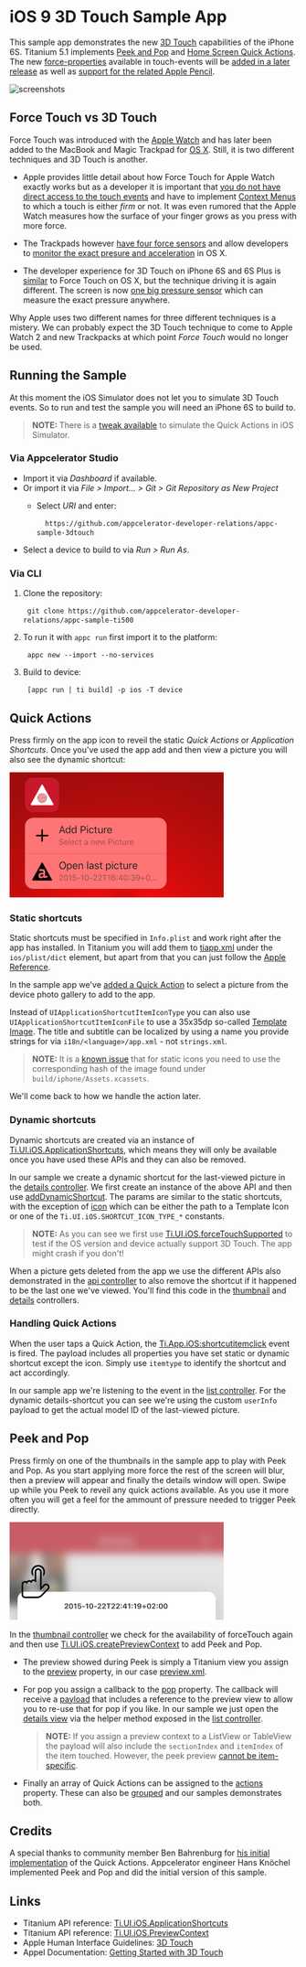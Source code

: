 # iOS 9 3D Touch Sample App

This sample app demonstrates the new [3D Touch](http://www.apple.com/iphone-6s/3d-touch/) capabilities of the iPhone 6S. Titanium 5.1 implements [Peek and Pop](https://developer.apple.com/library/ios/documentation/UserExperience/Conceptual/MobileHIG/3DTouch.html#//apple_ref/doc/uid/TP40006556-CH71-SW1) and [Home Screen Quick Actions](https://developer.apple.com/library/ios/documentation/UserExperience/Conceptual/MobileHIG/3DTouch.html#//apple_ref/doc/uid/TP40006556-CH71-SW1). The new [force-properties](https://developer.apple.com/library/ios/documentation/UIKit/Reference/UITouch_Class/index.html#//apple_ref/occ/instp/UITouch/force) available in touch-events will be [added in a later release](https://jira.appcelerator.org/browse/TIMOB-19492) as well as [support for the related Apple Pencil](https://jira.appcelerator.org/browse/TIMOB-19667).

![screenshots](docs/screencast.gif)

## Force Touch vs 3D Touch
Force Touch was introduced with the [Apple Watch](https://developer.apple.com/watch/human-interface-guidelines/#force-touch) and has later been added to the MacBook and Magic Trackpad for [OS X](https://developer.apple.com/osx/force-touch/). Still, it is two different techniques and 3D Touch is another.

* Apple provides little detail about how Force Touch for Apple Watch exactly works but as a developer it is important that [you do not have direct access to the touch events](https://forums.developer.apple.com/message/5723#5723) and have to implement [Context Menus](https://developer.apple.com/library/ios/documentation/General/Conceptual/WatchKitProgrammingGuide/Menus.html) to which a touch is either *firm* or not. It was even rumored that the Apple Watch measures how the surface of your finger grows as you press with more force.

* The Trackpads however [have four force sensors](http://www.apple.com/macbook/design/) and allow developers to [monitor the exact presure and acceleration](https://developer.apple.com/osx/force-touch/) in OS X.

* The developer experience for 3D Touch on iPhone 6S and 6S Plus is [similar](https://developer.apple.com/ios/3d-touch/) to Force Touch on OS X, but the technique driving it is again different. The screen is now [one big pressure sensor](http://www.apple.com/iphone-6s/3d-touch/) which can measure the exact pressure anywhere.

Why Apple uses two different names for three different techniques is a mistery. We can probably expect the 3D Touch technique to come to Apple Watch 2 and new Trackpacks at which point *Force Touch* would no longer be used.

## Running the Sample
At this moment the iOS Simulator does not let you to simulate 3D Touch events. So to run and test the sample you will need an iPhone 6S to build to.

> **NOTE:** There is a [tweak available](https://github.com/DeskConnect/SBShortcutMenuSimulator) to simulate the Quick Actions in iOS Simulator.

### Via Appcelerator Studio

* Import it via *Dashboard* if available.
* Or import it via *File > Import... > Git > Git Repository as New Project*
	* Select *URI* and enter:

			https://github.com/appcelerator-developer-relations/appc-sample-3dtouch

* Select a device to build to via *Run > Run As*.

### Via CLI

1. Clone the repository:

		git clone https://github.com/appcelerator-developer-relations/appc-sample-ti500

2. To run it with `appc run` first import it to the platform:

		appc new --import --no-services

3. Build to device:

		[appc run | ti build] -p ios -T device

## Quick Actions

Press firmly on the app icon to reveil the static *Quick Actions* or *Application Shortcuts*. Once you've used the app add and then view a picture you will also see the dynamic shortcut:

![shortcuts](docs/shortcuts.png)

### Static shortcuts

Static shortcuts must be specified in `Info.plist` and work right after the app has installed. In Titanium you will add them to [tiapp.xml](tiapp.xml#L20) under the `ios/plist/dict` element, but apart from that you can just follow the [Apple Reference](https://developer.apple.com/library/ios/documentation/General/Reference/InfoPlistKeyReference/Articles/iPhoneOSKeys.html#//apple_ref/doc/uid/TP40009252-SW36).

In the sample app we've [added a Quick Action](tiapp.xml#L20) to select a picture from the device photo gallery to add to the app.

Instead of `UIApplicationShortcutItemIconType` you can also use `UIApplicationShortcutItemIconFile` to use a 35x35dp so-called [Template Image](https://developer.apple.com/library/ios/documentation/UserExperience/Conceptual/MobileHIG/BarIcons.html#//apple_ref/doc/uid/TP40006556-CH21-SW1). The title and subtitle can be localized by using a name you provide strings for via `i18n/<language>/app.xml` - not `strings.xml`.

> **NOTE:** It is a [known issue](https://jira.appcelerator.org/browse/CLI-845) that for static icons you need to use the corresponding hash of the image found under `build/iphone/Assets.xcassets`.

We'll come back to how we handle the action later.

### Dynamic shortcuts

Dynamic shortcuts are created via an instance of [Ti.UI.iOS.ApplicationShortcuts](https://docs.appcelerator.com/platform/latest/#!/api/Titanium.UI.iOS.ApplicationShortcuts), which means they will only be available once you have used these APIs and they can also be removed.

In our sample we create a dynamic shortcut for the last-viewed picture in the [details controller](app/controllers/details.js#L11). We first create an instance of the above API and then use [addDynamicShortcut](https://docs.appcelerator.com/platform/latest/#!/api/Titanium.UI.iOS.ApplicationShortcuts-method-addDynamicShortcut). The params are similar to the static shortcuts, with the exception of [icon](https://docs.appcelerator.com/platform/latest/#!/api/ShortcutParams-property-icon) which can be either the path to a Template Icon or one of the `Ti.UI.iOS.SHORTCUT_ICON_TYPE_*` constants.

> **NOTE:** As you can see we first use [Ti.UI.iOS.forceTouchSupported](https://docs.appcelerator.com/platform/latest/#!/api/Titanium.UI.iOS-property-forceTouchSupported) to test if the OS version and device actually support 3D Touch. The app might crash if you don't!

When a picture gets deleted from the app we use the different APIs also demonstrated in the [api controller](app/controllers/api.js) to also remove the shortcut if it happened to be the last one we've viewed. You'll find this code in the [thumbnail](app/controllers/thumbnail.js#L65) and [details](app/controllers/details.js#L61) controllers.

### Handling Quick Actions
When the user taps a Quick Action, the [Ti.App.iOS:shortcutitemclick](https://docs.appcelerator.com/platform/latest/#!/api/Titanium.App.iOS-event-shortcutitemclick) event is fired. The payload includes all properties you have set static or dynamic shortcut except the icon. Simply use `itemtype` to identify the shortcut and act accordingly.

In our sample app we're listening to the event in the [list controller](app/controllers/list.js#L33). For the dynamic details-shortcut you can see we're using the custom `userInfo` payload to get the actual model ID of the last-viewed picture.

## Peek and Pop
Press firmly on one of the thumbnails in the sample app to play with Peek and Pop. As you start applying more force the rest of the screen will blur, then a preview will appear and finally the details window will open. Swipe up while you Peek to reveil any quick actions available. As you use it more often you will get a feel for the ammount of pressure needed to trigger Peek directly.

![preview](docs/preview.png)

In the [thumbnail controller](app/controllers/thumbnail.js) we check for the availability of forceTouch again and then use [Ti.UI.iOS.createPreviewContext](https://docs.appcelerator.com/platform/latest/#!/api/Titanium.UI.iOS-method-createPreviewContext) to add Peek and Pop.

* The preview showed during Peek is simply a Titanium view you assign to the [preview](https://docs.appcelerator.com/platform/latest/#!/api/Titanium.UI.iOS.PreviewContext-property-preview) property, in our case [preview.xml](app/controllers/preview.xml).

* For pop you assign a callback to the [pop](https://docs.appcelerator.com/platform/latest/#!/api/Titanium.UI.iOS.PreviewContext-property-pop) property. The callback will receive a [payload](https://docs.appcelerator.com/platform/latest/#!/api/PreviewPopResponse) that includes a reference to the preview view to allow you to re-use that for pop if you like. In our sample we just open the [details view](app/views/details.xml) via the helper method exposed in the [list controller](app/controllers/list.js#L26).

	> **NOTE:** If you assign a preview context to a ListView or TableView the payload will also include the `sectionIndex` and `itemIndex` of the item touched. However, the peek preview [cannot be item-specific](https://jira.appcelerator.org/browse/TIMOB-19763).

* Finally an array of Quick Actions can be assigned to the [actions](https://docs.appcelerator.com/platform/latest/#!/api/Titanium.UI.iOS.PreviewContext-property-actions) property. These can also be [grouped](https://docs.appcelerator.com/platform/latest/#!/api/Titanium.UI.iOS.PreviewActionGroup) and our samples demonstrates both.

## Credits

A special thanks to community member Ben Bahrenburg for [his initial implementation](https://github.com/appcelerator/titanium_mobile/pull/7236) of the Quick Actions. Appcelerator engineer Hans Knöchel implemented Peek and Pop and did the initial version of this sample.

## Links

* Titanium API reference: [Ti.UI.iOS.ApplicationShortcuts](https://appcelerator.github.io/appc-docs/latest/#!/api/Titanium.UI.iOS.ApplicationShortcuts)
* Titanium API reference: [Ti.UI.iOS.PreviewContext](https://appcelerator.github.io/appc-docs/latest/#!/api/Titanium.UI.iOS.PreviewContext)
* Apple Human Interface Guidelines: [3D Touch](https://developer.apple.com/library/ios/documentation/UserExperience/Conceptual/MobileHIG/3DTouch.html)
* Appel Documentation: [Getting Started with 3D Touch](https://developer.apple.com/library/ios/documentation/UserExperience/Conceptual/Adopting3DTouchOniPhone/index.html)